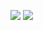 ![](http://upload-images.jianshu.io/upload_images/9696036-b89e727f8e21dc43.png?imageMogr2/auto-orient/strip%7CimageView2/2/w/1240)
![](http://upload-images.jianshu.io/upload_images/9696036-959c5e557465806f.png?imageMogr2/auto-orient/strip%7CimageView2/2/w/1240)


